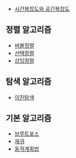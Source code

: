 * [시간복잡도와 공간복잡도]()

## 정렬 알고리즘
* [버블정렬]()
* [선택정렬]()
* [삽입정렬]()

## 탐색 알고리즘
* [이진탐색]()

## 기본 알고리즘
* [브루트포스]()
* [재귀]()
* [동적계획법]()
